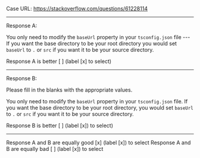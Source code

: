 Case URL: https://stackoverflow.com/questions/61228114

------
Response A:

You only need to modify the `baseUrl` property in your `tsconfig.json` file --- If you want the base directory to be your root directory you would set `baseUrl` to `.` or `src` if you want it to be your source directory.

Response A is better [ ] (label [x] to select)

-------
Response B:



Please fill in the blanks with the appropriate values.

You only need to modify the `baseUrl` property in your `tsconfig.json` file. If you want the base directory to be your root directory, you would set `baseUrl` to `.` or `src` if you want it to be your source directory.

Response B is better [ ] (label [x]) to select)

-------

Response A and B are equally good [x] (label [x]) to select
Response A and B are equally bad [ ] (label [x]) to select
